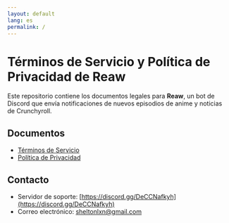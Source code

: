 ```yaml
---
layout: default
lang: es
permalink: /
---
```

# Términos de Servicio y Política de Privacidad de Reaw

Este repositorio contiene los documentos legales para **Reaw**, un bot de Discord que envía notificaciones de nuevos episodios de anime y noticias de Crunchyroll.

## Documentos
- [Términos de Servicio](/terms-of-service.es)
- [Política de Privacidad](/privacy-policy.es)

## Contacto
- Servidor de soporte: [https://discord.gg/DeCCNafkyh](https://discord.gg/DeCCNafkyh)
- Correo electrónico: [sheltonlxn@gmail.com](mailto:sheltonlxn@gmail.com)
